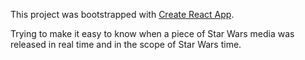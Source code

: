 This project was bootstrapped with [Create React App](https://github.com/facebookincubator/create-react-app).

Trying to make it easy to know when a piece of Star Wars media was released in real time and in the scope of Star Wars time.